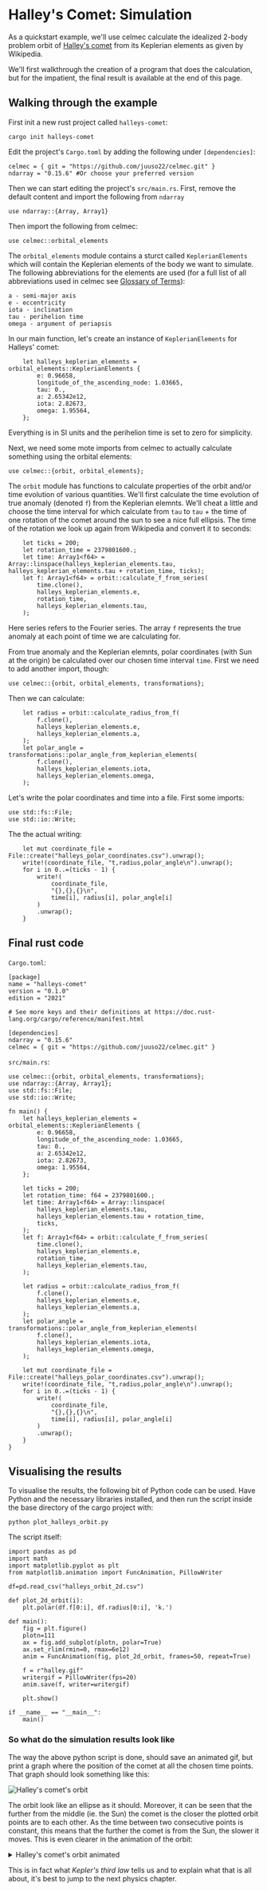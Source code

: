 # Halley's Comet: Simulation

As a quickstart example, we'll use celmec calculate the idealized 2-body problem orbit of [Halley's comet](https://en.wikipedia.org/wiki/Halley%27s_Comet) from its Keplerian elements as given by Wikipedia.

We'll first walkthrough the creation of a program that does the calculation, but for the impatient, the final result is available at the end of this page.

## Walking through the example

First init a new rust project called `halleys-comet`:

```
cargo init halleys-comet
```

Edit the project's `Cargo.toml` by adding the following under `[dependencies]`:

```
celmec = { git = "https://github.com/juuso22/celmec.git" }
ndarray = "0.15.6" #Or choose your preferred version
```

Then we can start editing the project's `src/main.rs`. First, remove the default content and import the following from `ndarray` 

```
use ndarray::{Array, Array1}
```

Then import the following from celmec:

```
use celmec::orbital_elements
```

The `orbital_elements` module contains a sturct called `KeplerianElements` which will contain the Keplerian elements of the body we want to simulate. The following abbreviations for the elements are used (for a full list of all abbreviations used in celmec see [Glossary of Terms](./glossary_of_terms.md)):

```
a - semi-major axis
e - eccentricity
iota - inclination
tau - perihelion time
omega - argument of periapsis
```

In our main function, let's create an instance of `KeplerianElements` for Halleys' comet:

```
    let halleys_keplerian_elements = orbital_elements::KeplerianElements {
        e: 0.96658,
        longitude_of_the_ascending_node: 1.03665,
        tau: 0.,
        a: 2.65342e12,
        iota: 2.82673,
        omega: 1.95564,
    };
```

Everything is in SI units and the perihelion time is set to zero for simplicity.

Next, we need some mote imports from celmec to actually calculate something using the orbital elements:

```
use celmec::{orbit, orbital_elements};
```

The `orbit` module has functions to calculate properties of the orbit and/or time evolution of various quantities. We'll first calculate the time evolution of true anomaly (denoted `f`) from the Keplerian elemnts. We'll cheat a little and choose the time interval for which calculate from `tau` to `tau` + the time of one rotation of the comet around the sun to see a nice full ellipsis. The time of the rotation we look up again from Wikipedia and convert it to seconds:

```
    let ticks = 200;
    let rotation_time = 2379801600.;
    let time: Array1<f64> = Array::linspace(halleys_keplerian_elements.tau, halleys_keplerian_elements.tau + rotation_time, ticks);
    let f: Array1<f64> = orbit::calculate_f_from_series(
        time.clone(),
        halleys_keplerian_elements.e,
        rotation_time,
        halleys_keplerian_elements.tau,
    );
```

Here series refers to the Fourier series. The array `f` represents the true anomaly at each point of time we are calculating for.

From true anomaly and the Keplerian elemnts, polar coordinates (with Sun at the origin) be calculated over our chosen time interval `time`. First we need to add another import, though:

```
use celmec::{orbit, orbital_elements, transformations};
```

Then we can calculate:

```
    let radius = orbit::calculate_radius_from_f(
        f.clone(),
        halleys_keplerian_elements.e,
        halleys_keplerian_elements.a,
    );
    let polar_angle = transformations::polar_angle_from_keplerian_elements(
        f.clone(),
        halleys_keplerian_elements.iota,
        halleys_keplerian_elements.omega,
    );
```

Let's write the polar coordinates and time into a file. First some imports:

```
use std::fs::File;
use std::io::Write;
```

The the actual writing:

```
    let mut coordinate_file = File::create("halleys_polar_coordinates.csv").unwrap();
    write!(coordinate_file, "t,radius,polar_angle\n").unwrap();
    for i in 0..=(ticks - 1) {
        write!(
            coordinate_file,
            "{},{},{}\n",
            time[i], radius[i], polar_angle[i]
        )
        .unwrap();
    }
```

## Final rust code

`Cargo.toml`:

```
[package]
name = "halleys-comet"
version = "0.1.0"
edition = "2021"

# See more keys and their definitions at https://doc.rust-lang.org/cargo/reference/manifest.html

[dependencies]
ndarray = "0.15.6"
celmec = { git = "https://github.com/juuso22/celmec.git" }
```

`src/main.rs`:

```
use celmec::{orbit, orbital_elements, transformations};
use ndarray::{Array, Array1};
use std::fs::File;
use std::io::Write;

fn main() {
    let halleys_keplerian_elements = orbital_elements::KeplerianElements {
        e: 0.96658,
        longitude_of_the_ascending_node: 1.03665,
        tau: 0.,
        a: 2.65342e12,
        iota: 2.82673,
        omega: 1.95564,
    };

    let ticks = 200;
    let rotation_time: f64 = 2379801600.;
    let time: Array1<f64> = Array::linspace(
        halleys_keplerian_elements.tau,
        halleys_keplerian_elements.tau + rotation_time,
        ticks,
    );
    let f: Array1<f64> = orbit::calculate_f_from_series(
        time.clone(),
        halleys_keplerian_elements.e,
        rotation_time,
        halleys_keplerian_elements.tau,
    );

    let radius = orbit::calculate_radius_from_f(
        f.clone(),
        halleys_keplerian_elements.e,
        halleys_keplerian_elements.a,
    );
    let polar_angle = transformations::polar_angle_from_keplerian_elements(
        f.clone(),
        halleys_keplerian_elements.iota,
        halleys_keplerian_elements.omega,
    );

    let mut coordinate_file = File::create("halleys_polar_coordinates.csv").unwrap();
    write!(coordinate_file, "t,radius,polar_angle\n").unwrap();
    for i in 0..=(ticks - 1) {
        write!(
            coordinate_file,
            "{},{},{}\n",
            time[i], radius[i], polar_angle[i]
        )
        .unwrap();
    }
}
```

## Visualising the results

To visualise the results, the following bit of Python code can be used. Have Python and the necessary libraries installed, and then run the script inside the base directory of the cargo project with:

```
python plot_halleys_orbit.py
```

The script itself:

```
import pandas as pd
import math
import matplotlib.pyplot as plt
from matplotlib.animation import FuncAnimation, PillowWriter

df=pd.read_csv("halleys_orbit_2d.csv")

def plot_2d_orbit(i):
    plt.polar(df.f[0:i], df.radius[0:i], 'k.')

def main():
    fig = plt.figure()
    plotn=111
    ax = fig.add_subplot(plotn, polar=True)
    ax.set_rlim(rmin=0, rmax=6e12)    
    anim = FuncAnimation(fig, plot_2d_orbit, frames=50, repeat=True)
    
    f = r"halley.gif" 
    writergif = PillowWriter(fps=20)
    anim.save(f, writer=writergif)

    plt.show()

if __name__ == "__main__":
    main()

```

### So what do the simulation results look like

The way the above python script is done, should save an animated gif, but print a graph where the position of the comet at all the chosen time points. That graph should look something like this:

![Halley's comet's orbit](images/halley.png)

The orbit look like an ellipse as it should. Moreover, it can be seen that the further from the middle (ie. the Sun) the comet is the closer the plotted orbit points are to each other. As the time between two consecutive points is constant, this means that the further the comet is from the Sun, the slower it moves. This is even clearer in the animation of the orbit:

<details>
  <summary>Halley's comet's orbit animated</summary>
  
  ![Halley's comet's orbit animated](images/halley.gif)
  
</details>

This is in fact what *Kepler's third law* tells us and to explain what that is all about, it's best to jump to the next physics chapter.
